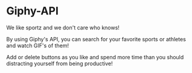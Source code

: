 # Giphy-API

We like sportz and we don't care who knows! 

By using Giphy's API, you can search for your favorite sports or athletes and watch GIF's of them!

Add or delete buttons as you like and spend more time than you should distracting yourself from being productive!